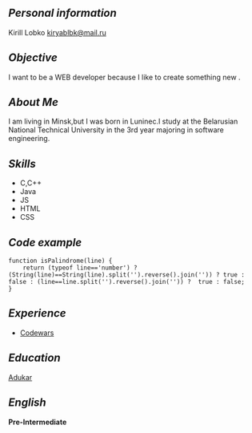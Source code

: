 ## ***Personal information***
Kirill Lobko
kiryablbk@mail.ru
## ***Objective***
I want to be a WEB developer because I like to create something new .
## ***About Me***
I am living in Minsk,but I was born in Luninec.I study at the Belarusian National Technical University in the 3rd year majoring in software engineering.
## ***Skills***
- C,C++
- Java
- JS
- HTML
- CSS
## ***Code example***
```
function isPalindrome(line) {
    return (typeof line=='number') ? (String(line)==String(line).split('').reverse().join('')) ? true : false : (line==line.split('').reverse().join('')) ?  true : false;
}
```
## ***Experience***
- [Codewars](https://www.codewars.com/users/KiriaLbk)
## ***Education***
[Adukar](https://adukar.by/)
## ***English***
**Pre-Intermediate**